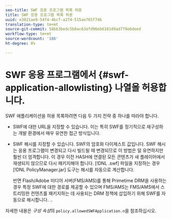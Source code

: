 ```yaml
---
seo-title: SWF 응용 프로그램 목록 허용
title: SWF 응용 프로그램 목록 허용
uuid: e3021ae9-54f4-4bcf-a274-515ae765f74b
translation-type: tm+mt
source-git-commit: 58bb3bedc5b0ac63afd96eb6101d9ad779e6deed
workflow-type: tm+mt
source-wordcount: '186'
ht-degree: 0%

---
```



# SWF 응용 프로그램에서 {#swf-application-allowlisting} 나열을 허용합니다.

SWF 애플리케이션을 허용 목록하려면 다음 두 가지 전략 중 하나를 따라야 합니다.

* SWF에 대한 URL을 지정할 수 있습니다. 이는 특히 SWF를 정기적으로 재구성하는 개발 환경에서 매우 유연한 접근 방식입니다.
* SWF 해시를 지정할 수 있습니다. SWF의 암호화 다이제스트 값입니다. SWF 해시는 응용 프로그램이 변경되고 다시 빌드될 때 변경되므로 이 방법은 덜 유연하지만 훨씬 더 엄격합니다. 이 경우 이전 HASH에 연결된 모든 콘텐츠가 새 플레이어에서 재생되지 않으므로 다시 패키지해야 합니다. [!DNL .swf] 파일을 지정하는 경우 [!DNL PolicyManager.jar] 도구는 해시를 자동으로 계산합니다.

   반면 Flash/Adobe 미디어 서버(FMS/AMS)를 통해 Primetime DRM을 사용하는 경우 특정 SWF에 대한 경로를 제공할 수 있으며 FMS/AMS는 FMS/AMS에서 스트리밍한 컨텐츠를 패키지하는 데 사용되는 DRM 정책에 삽입하기 위해 SWF를 자동으로 해시합니다. ..

자세한 내용은 *구성 속성*&#x200B;의 `policy.allowedSWFApplication.n`을 참조하십시오.
